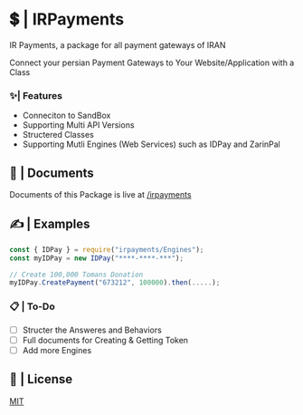 # 💲 | IRPayments
IR Payments, a package for all payment gateways of IRAN 

Connect your persian Payment Gateways to Your Website/Application with a Class

### ✨| Features
- Conneciton to SandBox
- Supporting Multi API Versions
- Structered Classes
- Supporting Mutli Engines (Web Services) such as IDPay and ZarinPal

## 📂 | Documents
Documents of this Package is live at [/irpayments](https://ehsan.js.org/irpayments/)

## ✍ | Examples
```javascript
const { IDPay } = require("irpayments/Engines");
const myIDPay = new IDPay("****-****-***");

// Create 100,000 Tomans Donation
myIDPay.CreatePayment("673212", 100000).then(.....);
```
### 📋 | To-Do
- [ ] Structer the Answeres and Behaviors
- [ ] Full documents for Creating & Getting Token
- [ ] Add more Engines

## 📄 | License
[MIT](https://github.com/EhsanFox/irpayments/blob/main/LICENSE)